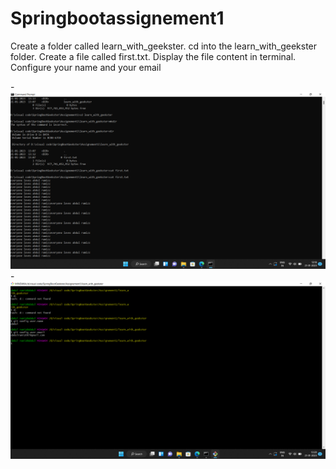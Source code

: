 # Springbootassignement1
Create a folder called learn_with_geekster.
cd into the learn_with_geekster folder.
Create a file called first.txt.
Display the file content in terminal.
Configure your name and your email


-![](1.png)
-![](2.png)
